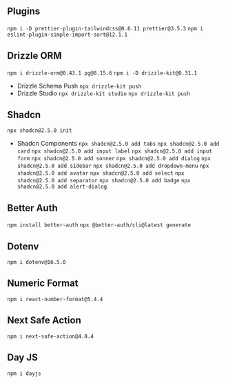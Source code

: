 ## Plugins
`npm i -D prettier-plugin-tailwindcss@0.6.11 prettier@3.5.3`
`npm i eslint-plugin-simple-import-sort@12.1.1`

## Drizzle ORM
`npm i drizzle-orm@0.43.1 pg@8.15.6`
`npm i -D drizzle-kit@0.31.1`
- Drizzle Schema Push
`npx drizzle-kit push`
- Drizzle Studio
`npx drizzle-kit studio`
`npx drizzle-kit push`

## Shadcn
`npx shadcn@2.5.0 init`
- Shadcn Components
`npx shadcn@2.5.0 add tabs`
`npx shadcn@2.5.0 add card`
`npx shadcn@2.5.0 add input label`
`npx shadcn@2.5.0 add input form`
`npx shadcn@2.5.0 add sonner`
`npx shadcn@2.5.0 add dialog`
`npx shadcn@2.5.0 add sidebar`
`npx shadcn@2.5.0 add dropdown-menu`
`npx shadcn@2.5.0 add avatar`
`npx shadcn@2.5.0 add select`
`npx shadcn@2.5.0 add separator`
`npx shadcn@2.5.0 add badge`
`npx shadcn@2.5.0 add alert-dialog`

## Better Auth
`npm install better-auth`
`npx @better-auth/cli@latest generate`

## Dotenv
`npm i dotenv@16.5.0`

## Numeric Format
`npm i react-number-format@5.4.4`

## Next Safe Action
`npm i next-safe-action@4.0.4`

## Day JS
`npm i dayjs`